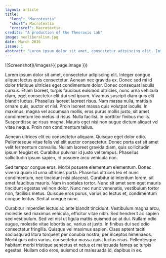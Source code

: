```yaml
---
layout: article
title: 
  "long": "Macrotextia"
  "short": Macrotextia
  "crossref": Macrotextia
credits: "A production of the Theoraxis Lab"
image: neoliberalism.jpg
date: March 2016
issue: 1
abstract: "Lorem ipsum dolor sit amet, consectetur adipiscing elit. Integer congue aliquet lectus quis consectetur. Aenean nec gravida ex. Donec sed mi id dolor tristique ultricies eget condimentum dolor. Donec consequat iaculis cursus. Etiam laoreet, turpis faucibus euismod ultricies, nunc urna vehicula diam, eget consectetur elit dui sed ipsum. Vivamus suscipit diam quis elit blandit luctus. Phasellus laoreet laoreet risus. Nam massa nulla, mattis a ornare quis, auctor et nisl. Proin laoreet massa quis volutpat iaculis. In maximus, magna vel accumsan mollis, eros purus mollis justo, sit amet condimentum leo metus id risus. Nulla facilisi. In porttitor finibus mollis. Suspendisse ac risus magna. Mauris eget nisi non augue dictum aliquet vel vitae neque. Proin non condimentum tellus."
---
```


![Screenshot](/images/{{ page.image }})

Lorem ipsum dolor sit amet, consectetur adipiscing elit. Integer congue aliquet lectus quis consectetur. Aenean nec gravida ex. Donec sed mi id dolor tristique ultricies eget condimentum dolor. Donec consequat iaculis cursus. Etiam laoreet, turpis faucibus euismod ultricies, nunc urna vehicula diam, eget consectetur elit dui sed ipsum. Vivamus suscipit diam quis elit blandit luctus. Phasellus laoreet laoreet risus. Nam massa nulla, mattis a ornare quis, auctor et nisl. Proin laoreet massa quis volutpat iaculis. In maximus, magna vel accumsan mollis, eros purus mollis justo, sit amet condimentum leo metus id risus. Nulla facilisi. In porttitor finibus mollis. Suspendisse ac risus magna. Mauris eget nisi non augue dictum aliquet vel vitae neque. Proin non condimentum tellus.

Aenean ultrices elit eu consectetur aliquam. Quisque eget dolor odio. Pellentesque vitae felis vel elit auctor consectetur. Donec porta est sit amet velit fermentum convallis. Nullam laoreet gravida diam, quis sollicitudin ipsum feugiat et. Curabitur pulvinar id justo vel tempus. Phasellus sollicitudin ipsum sapien, id posuere arcu vehicula non.

Sed tempor congue eros. Morbi posuere elementum elementum. Donec viverra quam id urna ultricies porta. Phasellus ultrices leo et nunc condimentum, nec tincidunt nisi placerat. Curabitur id interdum lorem, sit amet faucibus mauris. Nam in sodales tortor. Nunc sit amet sem eget mauris tincidunt egestas vel non dolor. Nunc nec nunc venenatis, vestibulum tortor non, facilisis metus. Quisque eros purus, varius ac lectus et, condimentum congue lectus. Sed at congue nunc.

Curabitur imperdiet lectus ac ante blandit tincidunt. Vestibulum magna arcu, molestie sed maximus vehicula, efficitur vitae nibh. Sed hendrerit ac sapien sed vestibulum. Sed vel nisl ut ligula mattis euismod ac at dui. Nullam odio augue, molestie vitae lobortis ac, varius at justo. In finibus dui sed odio consectetur fringilla. Quisque vel maximus sapien. Class aptent taciti sociosqu ad litora torquent per conubia nostra, per inceptos himenaeos. Morbi quis odio varius, consectetur massa quis, luctus risus. Pellentesque habitant morbi tristique senectus et netus et malesuada fames ac turpis egestas. Nullam odio eros, euismod ut malesuada id, dapibus in ex. 

